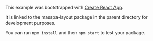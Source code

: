 This example was bootstrapped with [Create React App](https://github.com/facebook/create-react-app).

It is linked to the masspa-layout package in the parent directory for development purposes.

You can run `npm install` and then `npm start` to test your package.

